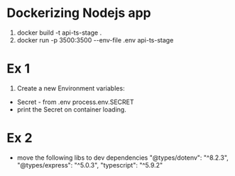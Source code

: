 # Dockerizing Nodejs app

1. docker build -t api-ts-stage .
2. docker run -p 3500:3500 --env-file .env api-ts-stage

# Ex 1
1. Create a new Environment variables:
- Secret - from .env process.env.SECRET
- print the Secret on container loading.


# Ex 2
- move the following libs to dev dependencies 
 "@types/dotenv": "^8.2.3",
 "@types/express": "^5.0.3",
 "typescript": "^5.9.2"

